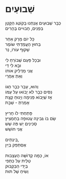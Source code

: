 # שְׁבוּעַיִם

כְּבָר שְׁבוּעַיִם אֲנַחְנוּ בָּקוֹטֶג הַקָּטָן \
בִּפְנִים, חָבוּיִים בֶּהָרִים \
\
כָּל יוֹם מָרָק אַחֵר \
בְּחוּץ הֶעֱמַדְתִּי שוֹמֶר \
שָׁקוּף עוֹרוֹ, נֵר \
\
וּבְכָל פַּעַם שֶׁבּוֹרֵחַ לִי \
וּבָא לִי דַּי \
אֲנִי מַדְלִיק אוֹתוֹ \
וְאַתְ אַחֲרַי \
\
וְהוּא, עָבַר כְּבָר חַגּוֹ \
נִסִּים כְּבָר לֹא יָבוֹאוּ עַל עַמּוֹ \
אָז שֶׁיָּבוֹא פְּנִימָה וְיָנוּחַ קְצָת \
אָמַרְתְּ - שַׁבָּת \
\
פָּתַחְתִּי לוֹ חָרִיץ \
שָׂם בּוֹ גְּבִינָה עֲטוּפָה בְּחַמְצִיץ \
סַכִּינִים יֵשׁ פֹּה שֵׁשׁ \
אֲנִי חוֹשֵׁשׁ\
\
בֵּינְתַיִם,\
אֶסְתַּפֵּק בַּיַּיִן \
\
אוֹ, כַּמָּה קְדוֹשָּׁה הָעַצְבוּת \
טַלִּית עַל כְּתֵפִי \
בְּיָדִי הַבַּקְבּוּק \
וְשִׂיחַ שֶׁל תּוּת
